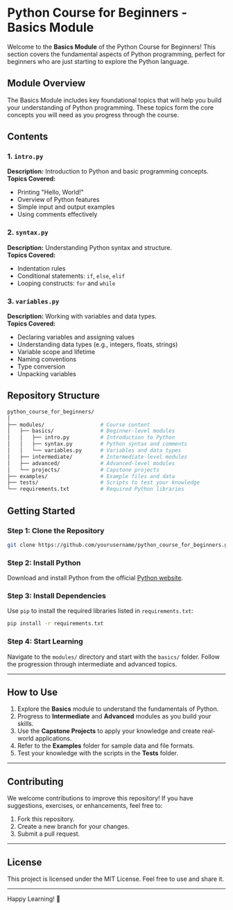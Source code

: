 # Python Course for Beginners - Basics Module

Welcome to the **Basics Module** of the Python Course for Beginners! This section covers the fundamental aspects of Python programming, perfect for beginners who are just starting to explore the Python language.

## Module Overview

The Basics Module includes key foundational topics that will help you build your understanding of Python programming. These topics form the core concepts you will need as you progress through the course.

## Contents

### 1. `intro.py`
**Description:** Introduction to Python and basic programming concepts.  
**Topics Covered:**
- Printing "Hello, World!"
- Overview of Python features
- Simple input and output examples
- Using comments effectively

### 2. `syntax.py`
**Description:** Understanding Python syntax and structure.  
**Topics Covered:**
- Indentation rules
- Conditional statements: `if`, `else`, `elif`
- Looping constructs: `for` and `while`

### 3. `variables.py`
**Description:** Working with variables and data types.  
**Topics Covered:**
- Declaring variables and assigning values
- Understanding data types (e.g., integers, floats, strings)
- Variable scope and lifetime
- Naming conventions
- Type conversion
- Unpacking variables

## Repository Structure

```bash
python_course_for_beginners/
│
├── modules/                  # Course content
│   ├── basics/               # Beginner-level modules
│   │   ├── intro.py          # Introduction to Python
│   │   ├── syntax.py         # Python syntax and comments
│   │   └── variables.py      # Variables and data types
│   ├── intermediate/         # Intermediate-level modules
│   ├── advanced/             # Advanced-level modules
│   └── projects/             # Capstone projects
├── examples/                 # Example files and data
├── tests/                    # Scripts to test your knowledge
└── requirements.txt          # Required Python libraries
```

## **Getting Started**

### **Step 1: Clone the Repository**
```bash
git clone https://github.com/yourusername/python_course_for_beginners.git
```

### **Step 2: Install Python**
Download and install Python from the official [Python website](https://www.python.org/downloads/).

### **Step 3: Install Dependencies**
Use `pip` to install the required libraries listed in `requirements.txt`:
```bash
pip install -r requirements.txt
```

### **Step 4: Start Learning**
Navigate to the `modules/` directory and start with the `basics/` folder. Follow the progression through intermediate and advanced topics.

---

## **How to Use**
1. Explore the **Basics** module to understand the fundamentals of Python.
2. Progress to **Intermediate** and **Advanced** modules as you build your skills.
3. Use the **Capstone Projects** to apply your knowledge and create real-world applications.
4. Refer to the **Examples** folder for sample data and file formats.
5. Test your knowledge with the scripts in the **Tests** folder.

---

## **Contributing**
We welcome contributions to improve this repository! If you have suggestions, exercises, or enhancements, feel free to:
1. Fork this repository.
2. Create a new branch for your changes.
3. Submit a pull request.

---

## **License**
This project is licensed under the MIT License. Feel free to use and share it.

---

Happy Learning! 🚀